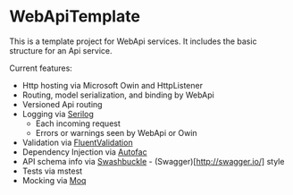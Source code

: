 # WebApiTemplate

This is a template project for WebApi services.
It includes the basic structure for an Api service.

Current features:

* Http hosting via Microsoft Owin and HttpListener
* Routing, model serialization, and binding by WebApi
* Versioned Api routing
* Logging via [Serilog](https://github.com/serilog/serilog)
  * Each incoming request
  * Errors or warnings seen by WebApi or Owin
* Validation via [FluentValidation](https://github.com/JeremySkinner/FluentValidation)
* Dependency Injection via [Autofac](https://github.com/autofac/Autofac)
* API schema info via [Swashbuckle](https://github.com/domaindrivendev/Swashbuckle) - (Swagger)[http://swagger.io/] style
* Tests via mstest
* Mocking via [Moq](https://github.com/Moq/moq4)
